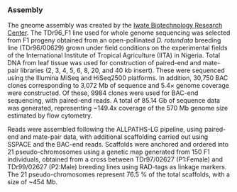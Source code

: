 ### Assembly

The gneome assembly was created by the [Iwate Biotechnology Research
Center](http://europepmc.org/articles/PMC5604175). The TDr96\_F1 line
used for whole genome sequencing was selected from F1 progeny obtained
from an open-pollinated *D. rotundata* breeding line (TDr96/00629) grown
under field conditions on the experimental fields of the International
Institute of Tropical Agriculture (IITA) in Nigeria. Total DNA from leaf
tissue was used for construction of paired-end and mate-pair libraries
(2, 3, 4, 5, 6, 8, 20, and 40 kb insert). These were sequenced using the
Illumina MiSeq and HiSeq2500 platforms. In addition, 30,750 BAC clones
corresponding to 3,072 Mb of sequence and 5.4× genome coverage were
constructed. Of these, 9984 clones were used for BAC-end sequencing,
with paired-end reads. A total of 85.14 Gb of sequence data was
generated, representing \~149.4x coverage of the 570 Mb genome size
estimated by flow cytometry.

Reads were assembled following the ALLPATHS-LG pipeline, using
paired-end and mate-pair data, with additional scaffolding carried out
using SSPACE and the BAC-end reads. Scaffolds were anchored and ordered
into 21 pseudo-chromosomes using a genetic map generated from 150 F1
individuals, obtained from a cross between TDr97/02627 (P1:Female) and
TDr99/02627 (P2:Male) breeding lines using RAD-tags as linkage markers.
The 21 pseudo-chromosomes represent 76.5 % of the total scaffolds, with
a size of \~454 Mb.
